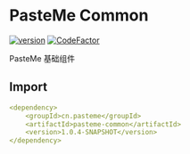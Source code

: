 # PasteMe Common

[![version](https://img.shields.io/badge/version-1.0.4_SNAPSHOT-brightgreen.svg)](https://github.com/PasteUs/MavenRepository/tree/master/cn/pasteme/pasteme-common) [![CodeFactor](https://www.codefactor.io/repository/github/pasteus/pastemecommon/badge)](https://www.codefactor.io/repository/github/pasteus/pastemecommon)

PasteMe 基础组件

## Import

```yaml
<dependency>
    <groupId>cn.pasteme</groupId>
    <artifactId>pasteme-common</artifactId>
    <version>1.0.4-SNAPSHOT</version>
</dependency>
```
